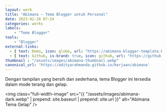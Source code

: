 ```yaml
---
layout: work
title: "Abimana – Tema Blogger untuk Personal"
date: 2023-02-28 07:24
categories: works
labels: 
    - "Tema Blogger" 
tools: 
    - "Blogger"
external-links:
  - { text: Demo, icon: globe, url: "https://abimana-blogger-template.blogspot.com" }
  - { text: Github, is-brand: true, icon: github, url: "https://github.com/adityarahmanda/abimana" }
thumbnail : "/assets/images/abimana-thumbnail.webp"
canonical_url: 'https://adityarahmanda.github.io/kerjaan/abimana'
---
```

Dengan tampilan yang bersih dan sederhana, tema Blogger ini tersedia dalam mode terang dan gelap.

<!--excerpt-->

<img class="full-width-image" src="{{ "/assets/images/abimana-dark.webp" | prepend: site.baseurl | prepend: site.url }}" alt="Abimana Tema Gelap" />